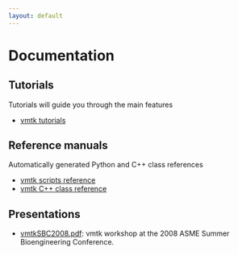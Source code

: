 ```yaml
---
layout: default
---
```


Documentation
=============

## Tutorials

Tutorials will guide you through the main features

- [vmtk tutorials](/Main/Tutorials/)

## Reference manuals

Automatically generated Python and C++ class references

- [vmtk scripts reference](/VmtkScripts/vmtkscripts)
- [vmtk C++ class reference](/doc/html/index.html)

## Presentations

- [vmtkSBC2008.pdf](/media/Main/vmtkSBC2008.pdf): vmtk workshop at the 2008 ASME Summer Bioengineering Conference.

